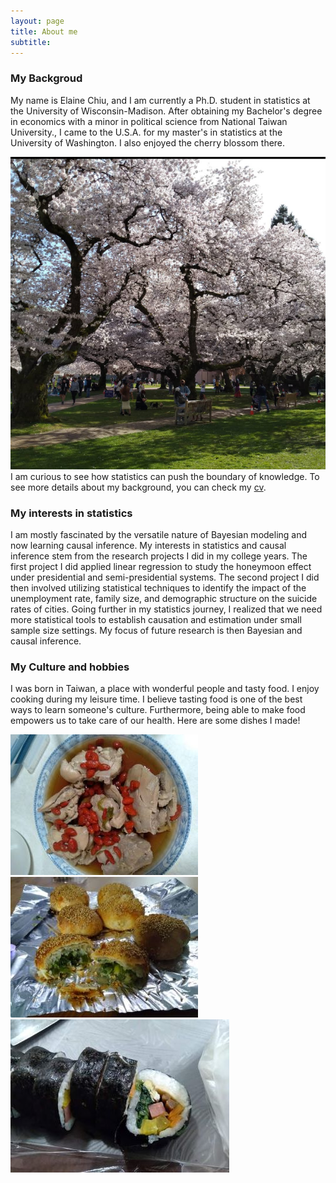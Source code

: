 ```yaml
---
layout: page
title: About me
subtitle: 
---
```


### My Backgroud  
My name is Elaine Chiu, and I am currently a Ph.D. student in statistics at the University of Wisconsin-Madison. After obtaining my Bachelor's degree in economics with a minor in political science from National Taiwan University., I came to the U.S.A. for my master's in statistics at the University of Washington. I also enjoyed the cherry blossom there. 
  
![cherry](https://github.com/elainekjchiu/elainekjchiu.github.io/blob/8f7d9800c32a91243d2e7d89df8aa7716288508b/assets/img/cherry_UW.png)
I am curious to see how statistics can push the boundary of knowledge. To see more details about my background, you can check my [cv](https://github.com/elainekjchiu/elainekjchiu.github.io/blob/master/Elaine_work_CV1.pdf).  

### My interests in statistics  
I am mostly fascinated by the versatile nature of Bayesian modeling and now learning causal inference. My interests in statistics and causal inference stem from the research projects I did in my college years. The first project I did applied linear regression to study the honeymoon effect under presidential and semi-presidential systems. The second project I did then involved utilizing statistical techniques to identify the impact of the unemployment rate, family size, and demographic structure on the suicide rates of cities. Going further in my statistics journey, I realized that we need more statistical tools to establish causation and estimation under small sample size settings. My focus of future research is then Bayesian and causal inference.  

### My Culture and hobbies
I was born in Taiwan, a place with wonderful people and tasty food. I enjoy cooking during my leisure time. I believe tasting food is one of the best ways to learn someone's culture. Furthermore, being able to make food empowers us to take care of our health. Here are some dishes I made!  
  
   
   
![Dish1](https://github.com/elainekjchiu/elainekjchiu.github.io/blob/c55bf440c7f80a9b741921a1558d9b1cad068549/assets/img/Dish1.jpg)
![Dish2](https://github.com/elainekjchiu/elainekjchiu.github.io/blob/70aa4453522fcf013a5eca799891cd16df875418/assets/img/Dish2.jpg)
![Dish3](https://github.com/elainekjchiu/elainekjchiu.github.io/blob/70aa4453522fcf013a5eca799891cd16df875418/assets/img/Dish3.jpg)





